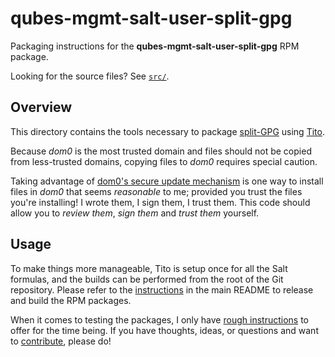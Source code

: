 qubes-mgmt-salt-user-split-gpg
==============================

Packaging instructions for the **qubes-mgmt-salt-user-split-gpg** RPM package.

Looking for the source files? See [`src/`][src].

  [src]: ./src/

Overview
--------

This directory contains the tools necessary to package [split-GPG][src] using [Tito][tito].

Because _dom0_ is the most trusted domain and files should not be copied from less-trusted domains, copying files to _dom0_ requires special caution.

Taking advantage of [dom0's secure update mechanism][secure-updates] is one way to install files in _dom0_ that seems _reasonable_ to me; provided you trust the files you're installing! I wrote them, I sign them, I trust them. This code should allow you to _review them_, _sign them_ and _trust them_ yourself.

  [tito]: https://github.com/rpm-software-management/tito
  [secure-updates]: https://www.qubes-os.org/doc/dom0-secure-updates

Usage
-----

To make things more manageable, Tito is setup once for all the Salt formulas, and the builds can be performed from the root of the Git repository. Please refer to the [instructions][release] in the main README to release and build the RPM packages.

When it comes to testing the packages, I only have [rough instructions][testing-plan] to offer for the time being. If you have thoughts, ideas, or questions and want to [contribute][contributing], please do!

  [release]: https://github.com/gonzalo-bulnes/qubes-mgmt-salt-user#development
  [testing-plan]: https://github.com/gonzalo-bulnes/qubes-mgmt-salt-user/pull/3#issuecomment-778722564
  [contributing]: https://github.com/gonzalo-bulnes/qubes-mgmt-salt-user/blob/main/CONTRIBUTING.md
